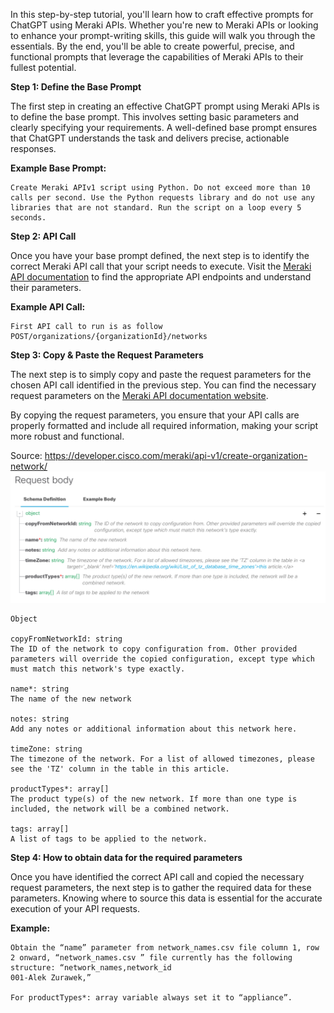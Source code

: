 In this step-by-step tutorial, you'll learn how to craft effective prompts for ChatGPT using Meraki APIs. Whether you're new to Meraki APIs or looking to enhance your prompt-writing skills, this guide will walk you through the essentials. By the end, you'll be able to create powerful, precise, and functional prompts that leverage the capabilities of Meraki APIs to their fullest potential.

**Step 1: Define the Base Prompt**

The first step in creating an effective ChatGPT prompt using Meraki APIs is to define the base prompt. This involves setting basic parameters and clearly specifying your requirements. A well-defined base prompt ensures that ChatGPT understands the task and delivers precise, actionable responses.

**Example Base Prompt:**

```
Create Meraki APIv1 script using Python. Do not exceed more than 10 calls per second. Use the Python requests library and do not use any libraries that are not standard. Run the script on a loop every 5 seconds.
```

**Step 2: API Call**

Once you have your base prompt defined, the next step is to identify the correct Meraki API call that your script needs to execute. Visit the [Meraki API documentation](https://developer.cisco.com/meraki/api-v1/) to find the appropriate API endpoints and understand their parameters.


**Example API Call:**

```
First API call to run is as follow POST/organizations/{organizationId}/networks
```

**Step 3: Copy & Paste the Request Parameters**

The next step is to simply copy and paste the request parameters for the chosen API call identified in the previous step. You can find the necessary request parameters on the [Meraki API documentation website](https://developer.cisco.com/meraki/api-v1/).

By copying the request parameters, you ensure that your API calls are properly formatted and include all required information, making your script more robust and functional.

Source: https://developer.cisco.com/meraki/api-v1/create-organization-network/
![test](https://github.com/AlekZurawek/Meraki_Prompt_Engineering/blob/main/images/request_parameters.png?raw=true)

```
Object

copyFromNetworkId: string  
The ID of the network to copy configuration from. Other provided parameters will override the copied configuration, except type which must match this network's type exactly.

name*: string  
The name of the new network

notes: string  
Add any notes or additional information about this network here.

timeZone: string  
The timezone of the network. For a list of allowed timezones, please see the 'TZ' column in the table in this article.

productTypes*: array[]  
The product type(s) of the new network. If more than one type is included, the network will be a combined network.

tags: array[]  
A list of tags to be applied to the network.
```

**Step 4: How to obtain data for the required parameters**

Once you have identified the correct API call and copied the necessary request parameters, the next step is to gather the required data for these parameters. Knowing where to source this data is essential for the accurate execution of your API requests.

**Example:**

```
Obtain the “name” parameter from network_names.csv file column 1, row 2 onward, “network_names.csv ” file currently has the following structure: “network_names,network_id
001-Alek Zurawek,”

For productTypes*: array variable always set it to “appliance”.
```
